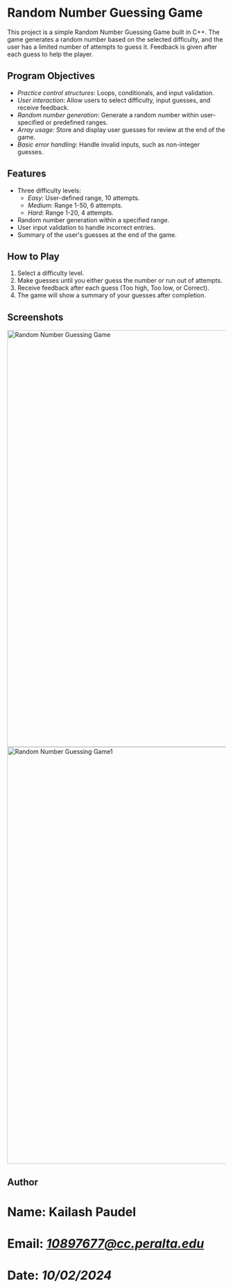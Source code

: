 # Random Number Guessing Game

This project is a simple Random Number Guessing Game built in C++. The game generates a random number based on the selected difficulty, and the user has a limited number of attempts to guess it. Feedback is given after each guess to help the player.

## Program Objectives

- *Practice control structures*: Loops, conditionals, and input validation.
- *User interaction*: Allow users to select difficulty, input guesses, and receive feedback.
- *Random number generation*: Generate a random number within user-specified or predefined ranges.
- *Array usage*: Store and display user guesses for review at the end of the game.
- *Basic error handling*: Handle invalid inputs, such as non-integer guesses.

## Features

- Three difficulty levels:
  - *Easy*: User-defined range, 10 attempts.
  - *Medium*: Range 1-50, 6 attempts.
  - *Hard*: Range 1-20, 4 attempts.
- Random number generation within a specified range.
- User input validation to handle incorrect entries.
- Summary of the user's guesses at the end of the game.

## How to Play

1. Select a difficulty level.
2. Make guesses until you either guess the number or run out of attempts.
3. Receive feedback after each guess (Too high, Too low, or Correct).
4. The game will show a summary of your guesses after completion.

## Screenshots
 <img width="960" alt="Random Number Guessing Game" src="https://github.com/user-attachments/assets/2ac255c0-d564-4993-bdeb-30abbbb6600c">
 <img width="960" alt="Random Number Guessing Game1" src="https://github.com/user-attachments/assets/e289415b-02f6-4086-a3ea-7056e7394897">


## Author

# Name: **Kailash Paudel**
# Email: *10897677@cc.peralta.edu*
# Date: *10/02/2024*
